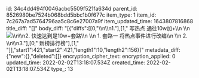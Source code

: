 id: 34c4dd494f0046acbc5509f521fa634d
parent_id: 8526980be7524b068bdd5bbc1b0f677c
item_type: 1
item_id: 7c267a7ad5764796aa5c8c6e27007a9f
item_updated_time: 1643807816868
title_diff: "[]"
body_diff: "[{\"diffs\":[[0,\"\\\n\\\n1.\"],[1,\" 写热点 通往10w加+\\\n   \\\n   ![](E:\\\\soft\\\\joplin\\\\JoplinProfile\\\\assets\\\\2022-02-02-21-15-37-image.png)\\\n\\\n2. 快速达到是10w+套路\\\n   \\\n   1. 套路一 将热点事件进行改编\\\n   \\\n   2. \\\n\\\n3.\"],[0,\" 新榜排行榜\"],[1,\" \"]],\"start1\":421,\"start2\":421,\"length1\":10,\"length2\":156}]"
metadata_diff: {"new":{},"deleted":[]}
encryption_cipher_text: 
encryption_applied: 0
updated_time: 2022-02-02T13:18:07.534Z
created_time: 2022-02-02T13:18:07.534Z
type_: 13